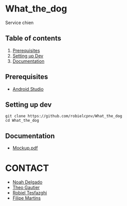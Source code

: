 # What_the_dog
Service chien


## Table of contents

1. [Prerequisites](#prerequisites)
2. [Setting up Dev](#setting-up-dev)
3. [Documentation](#documentation)


## Prerequisites
- [Android Studio](https://developer.android.com/studio)


## Setting up dev

```
git clone https://github.com/robielcpnv/What_the_dog
cd What_the_dog
```

## Documentation
- [Mockup.pdf](/Document/maquette/What_the_dog.pdf)


# CONTACT
- [Noah Delgado](https://github.com/NoahDelgado)
- [Theo Gautier](https://github.com/TGACPNV)
- [Robiel Tesfazghi](https://github.com/robielcpnv)
- [Filipe Martins](https://github.com/FilipeCPNV)